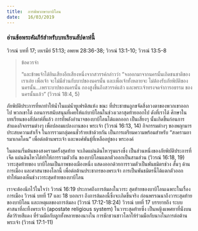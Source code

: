 ```yaml
---
title:  การพิพากษาบาบิโลน
date:   16/03/2019
---
```


### อ่านข้อพระคัมภีร์สำหรับบทเรียนสัปดาห์นี้
วิวรณ์ บทที่ 17; เยเรมีย์ 51:13; อพยพ 28:36-38; วิวรณ์ 13:1-10; วิวรณ์ 13:5-8

> <p>ข้อควรจำ</p>
> “และข้าพเจ้าได้ยินเสียงอีกเสียงหนึ่งจากสวรรค์กล่าวว่า “จงออกมาจากนครนั้นเถิดชนชาติของเราเอ๋ย เพื่อเจ้า จะไม่มีส่วนกับบาปของนครนั้น และเพื่อเจ้าทั้งหลายจะ ไม่ต้องรับภัยพิบัติของนครนั้น...เพราะบาปของนครนั้น กองสูงขึ้นถึงสวรรค์แล้ว และพระเจ้าทรงจดจำการอธรรม ของนครนั้นแล้ว” (วิวรณ์ 18:4, 5)

ภัยพิบัติประการที่หกทำให้น้ำในแม่น้ำยูเฟรติสแห้ง ขณะ ที่ประชาชนถูกขจัดสิ่งลวงตาของพวกเขาออกไป พวกเขาได้ ถอนการสนับสนุนที่เคยให้แก่บาบิโลนในช่วงเวลาสุดท้ายออกไป ดังที่เราได้ ศึกษาในบทเรียนของสัปดาห์ที่แล้ว การที่พลังอำนาจของบาบิโลนได้แตกออก เป็นเสี่ยงๆ นั้นเกิดขึ้นก่อนการสำแดงกิจกรรมต่างๆ เพื่อปลอมแปลงงานของ พระเจ้า (วิวรณ์ 16:13, 14) กิจกรรมต่างๆ ของพญามารประสบความสำเร็จ ในการรวมกลุ่มคนชั่วร้ายเข้าด้วยกัน เป็นการเตรียมความพร้อมสำหรับ “สงครามอารมาเกดโดน” เพื่อต่อต้านพระเจ้า และพงศ์พันธุ์ที่เหลืออยู่ของ พระองค์

ในตอนเริ่มต้นของสงครามครั้งสุดท้าย จะเกิดแผ่นดินไหวรุนแรงซึ่ง เป็นส่วนหนึ่งของภัยพิบัติประการที่เจ็ด แผ่นดินไหวได้ทำให้การรวมตัวกัน ของบาบิโลนแตกตัวออกเป็นสามส่วน (วิวรณ์ 16:18, 19) วาระสุดท้ายของ บาบิโลนเป็นภาพของเมืองหนึ่ง แสดงออกด้วยการรวมตัวเป็นพันธมิตรช่วง สั้นๆ ด้านการเมือง และศาสนาของโลกนี้ เพื่อต่อต้านประชากรของพระเจ้า การเป็นพันธมิตรนี้ได้แตกตัวออกทำให้มองเห็นช่วงวาระสุดท้ายของบาบิโลน

เราจะต้องนึกไว้ในใจว่า วิวรณ์ 16:19 ประกาศถึงการล้มลงในวาระ สุดท้ายของบาบิโลนเฉพาะในเรื่องการเมือง วิวรณ์ บทที่ 17 และ 18 บอกเรา ถึงการล้มลงนี้ซึ่งจะเกิดขึ้นจริง ก่อนพรรณนาถึงวาระสุดท้ายของบาบิโลน และเหตุผลของการล้มลง (วิวรณ์ 17:12-18:24) วิวรณ์ บทที่ 17 บรรยายถึง ระบบศาสนาที่ละทิ้งพระเจ้า (apostate religious system) ในวาระสุดท้ายซึ่ง เป็นหญิงแพศยาที่นั่งบนสัตว์ร้ายสีแดง ที่ร่วมมือกับลูกทั้งหลายของนางใน การชักชวนชาวโลกให้ร่วมมือกับนางในการต่อต้านพระเจ้า (วิวรณ์ 17:1-11)